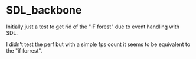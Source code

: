 # SDL_backbone

Initially just a test to get rid of the "IF forest" due to event handling with SDL.

I didn't test the perf but with a simple fps count it seems to be equivalent to the "if forrest".
